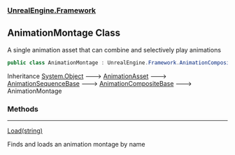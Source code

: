 ### [UnrealEngine.Framework](UnrealEngine_Framework.md 'UnrealEngine.Framework')
## AnimationMontage Class
A single animation asset that can combine and selectively play animations  
```csharp
public class AnimationMontage : UnrealEngine.Framework.AnimationCompositeBase
```

Inheritance [System.Object](https://docs.microsoft.com/en-us/dotnet/api/System.Object 'System.Object') &#129106; [AnimationAsset](AnimationAsset.md 'UnrealEngine.Framework.AnimationAsset') &#129106; [AnimationSequenceBase](AnimationSequenceBase.md 'UnrealEngine.Framework.AnimationSequenceBase') &#129106; [AnimationCompositeBase](AnimationCompositeBase.md 'UnrealEngine.Framework.AnimationCompositeBase') &#129106; AnimationMontage  
### Methods

***
[Load(string)](AnimationMontage_Load(string).md 'UnrealEngine.Framework.AnimationMontage.Load(string)')

Finds and loads an animation montage by name  
